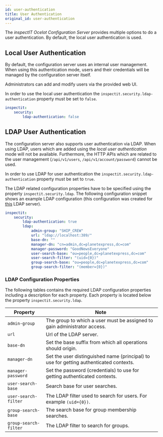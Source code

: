```yaml
---
id: user-authentication
title: User Authentication
original_id: user-authentication
---
```


The *inspectIT Ocelot Configuration Server* provides multiple options to do a user authentication.
By default, the local user authentication is used.

## Local User Authentication

By default, the configuration server uses an internal user management.
When using this authentication mode, users and their credentials will be managed by the configuration server itself.

Administrators can add and modify users via the provided web UI.

In order to use the local user authentication the `inspectit.security.ldap-authentication` property must be set to `false`.

```YAML
inspectit:
    security:
        ldap-authentication: false
```

## LDAP User Authentication

The configuration server also supports user authentication via LDAP.
When using LDAP, users which are added using the *local user authentication* mode will not be available.
Furthermore, the HTTP APIs which are related to the user management (`/api/v1/users`, `/api/v1/account/password`) cannot be used.

In order to use LDAP for user authentication the `inspectit.security.ldap-authentication` property must be set to `true`.

The LDAP related configuration properties have to be specified using the property `inspectit.security.ldap`.
The following configuration snippet shows an example LDAP configuration (this configuration was created for [this](https://github.com/rroemhild/docker-test-openldap) LDAP server).

```YAML
inspectit:
    security:
        ldap-authentication: true
        ldap:
            admin-group: "SHIP_CREW"
            url: "ldap://localhost:389/"
            base-dn: ""
            manager-dn: "cn=admin,dc=planetexpress,dc=com"
            manager-password: "GoodNewsEveryone"
            user-search-base: "ou=people,dc=planetexpress,dc=com"
            user-search-filter: "(uid={0})"
            group-search-base: "ou=people,dc=planetexpress,dc=com"
            group-search-filter: "(member={0})"
```

### LDAP Configuration Properties

The following tables contains the required LDAP configuration properties including a description for each property.
Each property is located below the property `inspectit.security.ldap`.

| Property | Note |
| --- | --- |
| `admin-group` | The group to which a user must be assigned to gain administrator access. |
| `url` | Url of the LDAP server. |
| `base-dn` | Set the base suffix from which all operations should origin. |
| `manager-dn` | Set the user distinguished name (principal) to use for getting authenticated contexts. |
| `manager-password` | Set the password (credentials) to use for getting authenticated contexts. |
| `user-search-base` | Search base for user searches. |
| `user-search-filter` | The LDAP filter used to search for users. For example `(uid={0})`. |
| `group-search-base` | The search base for group membership searches. |
| `group-search-filter` | The LDAP filter to search for groups. |